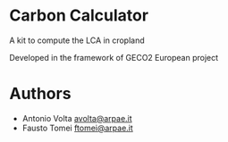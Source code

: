 # Carbon Calculator
A kit to compute the LCA in cropland

Developed in the framework of GECO2 European project

# Authors
- Antonio Volta avolta@arpae.it
- Fausto Tomei ftomei@arpae.it
